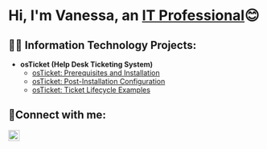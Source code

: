 <h1>Hi, I'm Vanessa, an <a href="https://linkedin.com/in/vanessa-lindor-58b970287/">IT Professional</a>😊</h1>

<h2>👨‍💻 Information Technology Projects:</h2>

- <b>osTicket (Help Desk Ticketing System)</b>
  - [osTicket: Prerequisites and Installation](https://github.com/vlindor/osticket-prereqs)
  - [osTicket: Post-Installation Configuration](https://github.com/vlindor/post-install-config)
  - [osTicket: Ticket Lifecycle Examples](https://github.com/joshmadakorcc/ticket-lifecycle)

<h2>🤳Connect with me:</h2>

[<img align="left" alt="Josh | LinkedIn" width="22px" src="https://cdn.jsdelivr.net/npm/simple-icons@v3/icons/linkedin.svg" />][linkedin]


[linkedin]: https://www.linkedin.com/in/vanessa-lindor-58b970287

